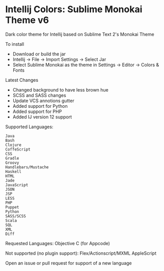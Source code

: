 Intellij Colors: Sublime Monokai Theme v6
=========================================

Dark color theme for Intellij based on Sublime Text 2&#39;s Monokai Theme

To install 
- Download or build the jar
- Intellij -> File -> Import Settings -> Select Jar
- Select Sublime Monokai as the theme in Settings -> Editor -> Colors & Fonts

Latest Changes
- Changed background to have less brown hue
- SCSS and SASS changes
- Update VCS annotions gutter
- Added support for Python
- Added support for PHP
- Added IJ version 12 support

Supported Languages:

	Java
	Bash
	Clojure
	CoffeScript
	CSS
	Gradle
	Groovy
	Handlebars/Mustache
	Haskell
	HTML
	Jade
	JavaScript
	JSON
	JSP
	LESS
	PHP
	Puppet
	Python
	SASS/SCSS
	Scala
	SQL
	XML
	Diff

Requested Languages:
	Objective C (for Appcode)

Not supported (no plugin support):
	Flex/Actionscript/MXML
	AppleScript

Open an issue or pull request for support of a new language
